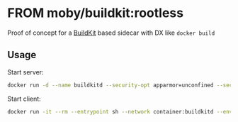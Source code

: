 # FROM moby/buildkit:rootless

Proof of concept for a [BuildKit](https://github.com/moby/buildkit) based sidecar with DX like `docker build`

## Usage

Start server:

```bash
docker run -d --name buildkitd --security-opt apparmor=unconfined --security-opt seccomp=unconfined nicholasdille/buildkit:rootless
```

Start client:

```bash
docker run -it --rm --entrypoint sh --network container:buildkitd --env BUILDKIT_HOST=tcp://127.0.0.1:1248 nicholasdille/buildkit:rootless
```
